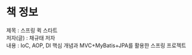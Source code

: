 # 책 정보
제목 : 스프링 퀵 스타트<br>
저자(글) : 채규태 저자<br>
내용 : IoC, AOP, DI 핵심 개념과 MVC+MyBatis+JPA를 활용한 스프링 프로젝트

